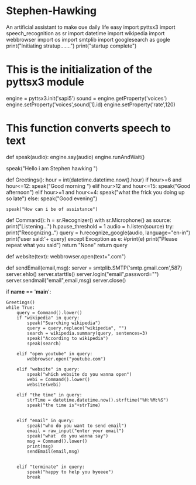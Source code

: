 # Stephen-Hawking
An artificial assistant to make oue daily life easy
import pyttsx3
import speech_recognition as sr
import datetime
import wikipedia
import webbrowser
import os
import smtplib
import googlesearch as gogle
print("Initiating stratup.......")
print("startup complete")

# This is the initialization of the pyttsx3 module
engine = pyttsx3.init('sapi5')
sound = engine.getProperty('voices')
engine.setProperty('voices',sound[1].id)
engine.setProperty('rate',120)

# This function converts speech to text
def speak(audio):
    engine.say(audio)
    engine.runAndWait()

speak("Hello i am Stephen hawking ")

def Greetings():
    hour = int(datetime.datetime.now().hour)
    if hour>=6 and hour<=12:
        speak("Good morning ")
    elif hour>12 and hour<=15:
        speak("Good afternoon")
    elif hour>=1 and hour<=4:
        speak("what the frick you doing up so late")
    else:
        speak("Good evening")

    speak("How can i be of assistance")


def Command():
    h = sr.Recognizer()
    with sr.Microphone() as source:
        print("Listening...")
        h.pause_threshold = 1
        audio = h.listen(source)
    try:
        print("Recognizing..")
        query = h.recognize_google(audio, language="en-in")
        print('user said:'+ query)
    except Exception as e:
        #print(e)
        print("Please repeat what you said")
        return "None"
    return query

def website(text):
    webbrowser.open(text+".com")

def sendEmail(email,msg):
    server = smtplib.SMTP('smtp.gmail.com',587)
    server.ehlo()
    server.starttls()
    server.login("email",password="")
    server.sendmail("email",email,msg)
    server.close()





if __name__ == '__main__':

    Greetings()
    while True:
        query = Command().lower()
        if "wikipedia" in query:
            speak("Searching wikipedia")
            query = query.replace("wikipedia", "")
            search = wikipedia.summary(query, sentences=3)
            speak("According to wikipedia")
            speak(search)

        elif "open youtube" in query:
            webbrowser.open("youtube.com")

        elif "website" in query:
            speak("which website do you wanna open")
            webi = Command().lower()
            website(webi)

        elif "the time" in query:
            strTime = datetime.datetime.now().strftime("%H:%M:%S")
            speak("the time is"+strTime)


        elif "email" in query:
            speak("who do you want to send email")
            email = raw_input("enter your email")
            speak("what  do you wanna say")
            msg = Command().lower()
            print(msg)
            sendEmail(email,msg)


        elif "terminate" in query:
            speak("happy to help you byeeee")
            break


